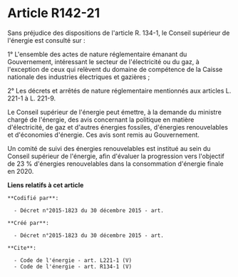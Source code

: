 # Article R142-21

Sans préjudice des dispositions de l'article R. 134-1, le Conseil supérieur de l'énergie est consulté sur : 

1° L'ensemble des actes de nature réglementaire émanant du Gouvernement, intéressant le secteur de l'électricité ou du gaz, à
l'exception de ceux qui relèvent du domaine de compétence de la Caisse nationale des industries électriques et gazières ; 

2° Les décrets et arrêtés de nature réglementaire mentionnés aux articles L. 221-1 à L. 221-9. 

Le Conseil supérieur de l'énergie peut émettre, à la demande du ministre chargé de l'énergie, des avis concernant la
politique en matière d'électricité, de gaz et d'autres énergies fossiles, d'énergies renouvelables et d'économies d'énergie.
Ces avis sont remis au Gouvernement. 

Un comité de suivi des énergies renouvelables est institué au sein du Conseil supérieur de l'énergie, afin d'évaluer la
progression vers l'objectif de 23 % d'énergies renouvelables dans la consommation d'énergie finale en 2020.

**Liens relatifs à cet article**

	**Codifié par**:

	  - Décret n°2015-1823 du 30 décembre 2015 - art.

	**Créé par**:

	  - Décret n°2015-1823 du 30 décembre 2015 - art.

	**Cite**:

	  - Code de l'énergie - art. L221-1 (V)
	  - Code de l'énergie - art. R134-1 (V)

